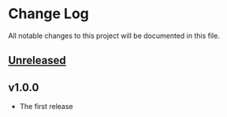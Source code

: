 # Change Log
All notable changes to this project will be documented in this file.

## [Unreleased]

## v1.0.0
* The first release

[Unreleased]: https://github.com/miurahr/saxon-6-5-5/compare/v1.0.0...HEAD
